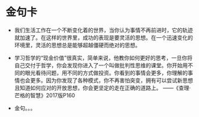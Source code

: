 # 金句卡

* 我们生活工作在一个不断变化着的世界，当你认为事情不再前进时，它的轨迹就加速了。在这样的世界里，成功的表现是要灵活的思想。在一个迅速变化的环境里，灵活的思想总是能够超越僵硬而绝对的思想。
* 学习哲学的“现金价值”很真实，简单来说，他教你如何更好的思考，一旦你将自己交付于哲学，你会发现你进入了一个叫做批判性思维的课堂。你开始用不同的眼光看待问题，用不同的方式做投资。你看到的事情会更多，你理解的事情也会更多。因为你发现了各种模式，你不再害怕突变，拥有可以尝试新思想且知道如何应对的开放思想，你会更坚定的走在正确的道路上。
——《查理·芒格的智慧》2017版P160

* 金句。。。